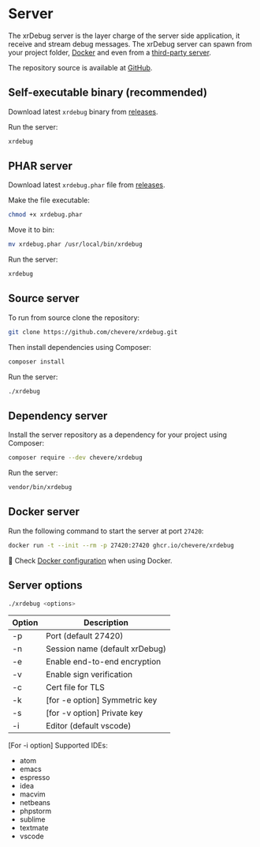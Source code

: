 # Server

The xrDebug server is the layer charge of the server side application, it receive and stream debug messages. The xrDebug server can spawn from your project folder, [Docker](docker.md) and even from a [third-party server](../developer/api.md).

The repository source is available at [GitHub](https://github.com/chevere/xrdebug).

## Self-executable binary (recommended)

Download latest `xrdebug` binary from [releases](https://github.com/chevere/xrdebug/releases).

Run the server:

```sh
xrdebug
```

## PHAR server

Download latest `xrdebug.phar` file from [releases](https://github.com/chevere/xrdebug/releases).

Make the file executable:

```sh
chmod +x xrdebug.phar
```

Move it to bin:

```sh
mv xrdebug.phar /usr/local/bin/xrdebug
```

Run the server:

```sh
xrdebug
```

## Source server

To run from source clone the repository:

```sh
git clone https://github.com/chevere/xrdebug.git
```

Then install dependencies using Composer:

```sh
composer install
```

Run the server:

```sh
./xrdebug
```

## Dependency server

Install the server repository as a dependency for your project using Composer:

```sh
composer require --dev chevere/xrdebug
```

Run the server:

```sh
vendor/bin/xrdebug
```

## Docker server

Run the following command to start the server at port `27420`:

```sh
docker run -t --init --rm -p 27420:27420 ghcr.io/chevere/xrdebug
```

🐋 Check [Docker configuration](../configuration/docker-configuration.md) when using Docker.

## Server options

```sh
./xrdebug <options>
```

| Option | Description                    |
| ------ | ------------------------------ |
| -p     | Port (default 27420)           |
| -n     | Session name (default xrDebug) |
| -e     | Enable end-to-end encryption   |
| -v     | Enable sign verification       |
| -c     | Cert file for TLS              |
| -k     | [for -e option] Symmetric key  |
| -s     | [for -v option] Private key    |
| -i     | Editor (default vscode)        |

[For -i option] Supported IDEs:

* atom
* emacs
* espresso
* idea
* macvim
* netbeans
* phpstorm
* sublime
* textmate
* vscode
